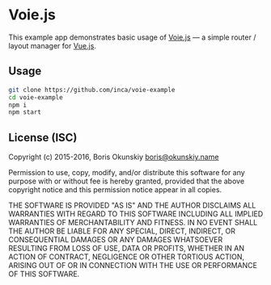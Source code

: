 # Voie.js

This example app demonstrates basic usage of [Voie.js](https://github.com/inca/voie) —
a simple router / layout manager for [Vue.js](https://vuejs.org).

## Usage

```bash
git clone https://github.com/inca/voie-example
cd voie-example
npm i
npm start
```

## License (ISC)

Copyright (c) 2015-2016, Boris Okunskiy <boris@okunskiy.name>

Permission to use, copy, modify, and/or distribute this software for any purpose with or without fee is hereby granted, provided that the above copyright notice and this permission notice appear in all copies.

THE SOFTWARE IS PROVIDED "AS IS" AND THE AUTHOR DISCLAIMS ALL WARRANTIES WITH REGARD TO THIS SOFTWARE INCLUDING ALL IMPLIED WARRANTIES OF MERCHANTABILITY AND FITNESS. IN NO EVENT SHALL THE AUTHOR BE LIABLE FOR ANY SPECIAL, DIRECT, INDIRECT, OR CONSEQUENTIAL DAMAGES OR ANY DAMAGES WHATSOEVER RESULTING FROM LOSS OF USE, DATA OR PROFITS, WHETHER IN AN ACTION OF CONTRACT, NEGLIGENCE OR OTHER TORTIOUS ACTION, ARISING OUT OF OR IN CONNECTION WITH THE USE OR PERFORMANCE OF THIS SOFTWARE.
 
